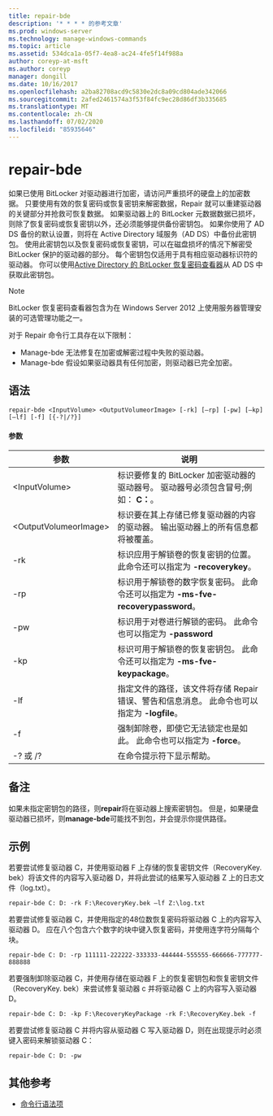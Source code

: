 ```yaml
---
title: repair-bde
description: '* * * * 的参考文章'
ms.prod: windows-server
ms.technology: manage-windows-commands
ms.topic: article
ms.assetid: 534dca1a-05f7-4ea8-ac24-4fe5f14f988a
author: coreyp-at-msft
ms.author: coreyp
manager: dongill
ms.date: 10/16/2017
ms.openlocfilehash: a2ba82708acd9c5830e2dc8a09cd804ade342066
ms.sourcegitcommit: 2afed2461574a3f53f84fc9ec28d86df3b335685
ms.translationtype: MT
ms.contentlocale: zh-CN
ms.lasthandoff: 07/02/2020
ms.locfileid: "85935646"
---
```

# <a name="repair-bde"></a>repair-bde



如果已使用 BitLocker 对驱动器进行加密，请访问严重损坏的硬盘上的加密数据。 只要使用有效的恢复密码或恢复密钥来解密数据，Repair 就可以重建驱动器的关键部分并抢救可恢复数据。 如果驱动器上的 BitLocker 元数据数据已损坏，则除了恢复密码或恢复密钥以外，还必须能够提供备份密钥包。 如果你使用了 AD DS 备份的默认设置，则将在 Active Directory 域服务（AD DS）中备份此密钥包。 使用此密钥包以及恢复密码或恢复密钥，可以在磁盘损坏的情况下解密受 BitLocker 保护的驱动器的部分。 每个密钥包仅适用于具有相应驱动器标识符的驱动器。 你可以使用[Active Directory 的 BitLocker 恢复密码查看器](https://technet.microsoft.com/library/dd875531(v=ws.10).aspx)从 AD DS 中获取此密钥包。

> [!NOTE]
> BitLocker 恢复密码查看器包含为在 Windows Server 2012 上使用服务器管理安装的可选管理功能之一。

对于 Repair 命令行工具存在以下限制：
-   Manage-bde 无法修复在加密或解密过程中失败的驱动器。
-   Manage-bde 假设如果驱动器具有任何加密，则驱动器已完全加密。



## <a name="syntax"></a>语法

```
repair-bde <InputVolume> <OutputVolumeorImage> [-rk] [–rp] [-pw] [–kp] [–lf] [-f] [{-?|/?}]
```

#### <a name="parameters"></a>参数

|参数|说明|
|---------|-----------|
|\<InputVolume>|标识要修复的 BitLocker 加密驱动器的驱动器号。 驱动器号必须包含冒号;例如： **C：**。|
|\<OutputVolumeorImage>|标识要在其上存储已修复驱动器的内容的驱动器。 输出驱动器上的所有信息都将被覆盖。|
|-rk|标识应用于解锁卷的恢复密钥的位置。 此命令还可以指定为 **-recoverykey**。|
|-rp|标识用于解锁卷的数字恢复密码。 此命令还可以指定为 **-ms-fve-recoverypassword**。|
|-pw|标识用于对卷进行解锁的密码。 此命令也可以指定为 **-password**|
|-kp|标识可用于解锁卷的恢复密钥包。 此命令还可以指定为 **-ms-fve-keypackage**。|
|-lf|指定文件的路径，该文件将存储 Repair 错误、警告和信息消息。 此命令也可以指定为 **-logfile**。|
|-f|强制卸除卷，即使它无法锁定也是如此。 此命令也可以指定为 **-force**。|
|-? 或 /?|在命令提示符下显示帮助。|

## <a name="remarks"></a>备注

如果未指定密钥包的路径，则**repair**将在驱动器上搜索密钥包。 但是，如果硬盘驱动器已损坏，则**manage-bde**可能找不到包，并会提示你提供路径。

## <a name="examples"></a>示例

若要尝试修复驱动器 C，并使用驱动器 F 上存储的恢复密钥文件（RecoveryKey. bek）将该文件的内容写入驱动器 D，并将此尝试的结果写入驱动器 Z 上的日志文件（log.txt）。
```
repair-bde C: D: -rk F:\RecoveryKey.bek –lf Z:\log.txt
```
若要尝试修复驱动器 C，并使用指定的48位数恢复密码将驱动器 C 上的内容写入驱动器 D。 应在八个包含六个数字的块中键入恢复密码，并使用连字符分隔每个块。
```
repair-bde C: D: -rp 111111-222222-333333-444444-555555-666666-777777-888888
```
若要强制卸除驱动器 C，并使用存储在驱动器 F 上的恢复密钥包和恢复密钥文件（RecoveryKey. bek）来尝试修复驱动器 c 并将驱动器 C 上的内容写入驱动器 D。
```
repair-bde C: D: -kp F:\RecoveryKeyPackage -rk F:\RecoveryKey.bek -f
```
若要尝试修复驱动器 C 并将内容从驱动器 C 写入驱动器 D，则在出现提示时必须键入密码来解锁驱动器 C：
```
repair-bde C: D: -pw
```

## <a name="additional-references"></a>其他参考

- [命令行语法项](command-line-syntax-key.md)